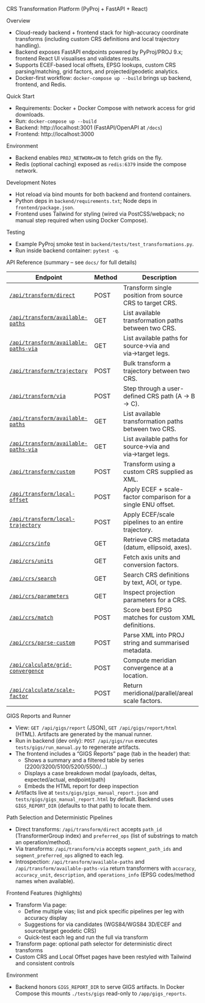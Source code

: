CRS Transformation Platform (PyProj + FastAPI + React)

Overview
- Cloud-ready backend + frontend stack for high-accuracy coordinate transforms (including custom CRS definitions and local trajectory handling).
- Backend exposes FastAPI endpoints powered by PyProj/PROJ 9.x; frontend React UI visualises and validates results.
- Supports ECEF-based local offsets, EPSG lookups, custom CRS parsing/matching, grid factors, and projected/geodetic analytics.
- Docker-first workflow: `docker-compose up --build` brings up backend, frontend, and Redis.

Quick Start
- Requirements: Docker + Docker Compose with network access for grid downloads.
- Run: `docker-compose up --build`
- Backend: http://localhost:3001 (FastAPI/OpenAPI at `/docs`)
- Frontend: http://localhost:3000

Environment
- Backend enables `PROJ_NETWORK=ON` to fetch grids on the fly.
- Redis (optional caching) exposed as `redis:6379` inside the compose network.

Development Notes
- Hot reload via bind mounts for both backend and frontend containers.
- Python deps in `backend/requirements.txt`; Node deps in `frontend/package.json`.
- Frontend uses Tailwind for styling (wired via PostCSS/webpack; no manual step required when using Docker Compose).

Testing
- Example PyProj smoke test in `backend/tests/test_transformations.py`.
- Run inside backend container: `pytest -q`.

API Reference (summary – see `docs/` for full details)

| Endpoint | Method | Description |
| --- | --- | --- |
| [`/api/transform/direct`](docs/transform_direct.md) | POST | Transform single position from source CRS to target CRS. |
| [`/api/transform/available-paths`](docs/transform_direct.md) | GET | List available transformation paths between two CRS. |
| [`/api/transform/available-paths-via`](docs/transform_available_paths_via.md) | GET | List available paths for source→via and via→target legs. |
| [`/api/transform/trajectory`](docs/transform_trajectory.md) | POST | Bulk transform a trajectory between two CRS. |
| [`/api/transform/via`](docs/transform_via.md) | POST | Step through a user-defined CRS path (A → B → C). |
| [`/api/transform/available-paths`](docs/transform_direct.md) | GET | List available transformation paths between two CRS. |
| [`/api/transform/available-paths-via`](docs/transform_available_paths_via.md) | GET | List available paths for source→via and via→target legs. |
| [`/api/transform/custom`](docs/transform_custom.md) | POST | Transform using a custom CRS supplied as XML. |
| [`/api/transform/local-offset`](docs/transform_local_offset.md) | POST | Apply ECEF + scale-factor comparison for a single ENU offset. |
| [`/api/transform/local-trajectory`](docs/transform_local_trajectory.md) | POST | Apply ECEF/scale pipelines to an entire trajectory. |
| [`/api/crs/info`](docs/crs_info.md) | GET | Retrieve CRS metadata (datum, ellipsoid, axes). |
| [`/api/crs/units`](docs/crs_units.md) | GET | Fetch axis units and conversion factors. |
| [`/api/crs/search`](docs/crs_search.md) | GET | Search CRS definitions by text, AOI, or type. |
| [`/api/crs/parameters`](docs/crs_parameters.md) | GET | Inspect projection parameters for a CRS. |
| [`/api/crs/match`](docs/crs_match.md) | POST | Score best EPSG matches for custom XML definitions. |
| [`/api/crs/parse-custom`](docs/crs_parse_custom.md) | POST | Parse XML into PROJ string and summarised metadata. |
| [`/api/calculate/grid-convergence`](docs/calc_grid_convergence.md) | POST | Compute meridian convergence at a location. |
| [`/api/calculate/scale-factor`](docs/calc_scale_factor.md) | POST | Return meridional/parallel/areal scale factors. |

GIGS Reports and Runner
- View: `GET /api/gigs/report` (JSON), `GET /api/gigs/report/html` (HTML).  Artifacts are generated by the manual runner.
- Run in backend (dev only): `POST /api/gigs/run` executes `tests/gigs/run_manual.py` to regenerate artifacts.
- The frontend includes a “GIGS Reports” page (tab in the header) that:
  - Shows a summary and a filtered table by series (2200/3200/5100/5200/5500/…)
  - Displays a case breakdown modal (payloads, deltas, expected/actual, endpoint/path)
  - Embeds the HTML report for deep inspection
- Artifacts live at `tests/gigs/gigs_manual_report.json` and `tests/gigs/gigs_manual_report.html` by default. Backend uses `GIGS_REPORT_DIR` (defaults to that path) to locate them.

Path Selection and Deterministic Pipelines
- Direct transforms: `/api/transform/direct` accepts `path_id` (TransformerGroup index) and `preferred_ops` (list of substrings to match an operation/method).
- Via transforms: `/api/transform/via` accepts `segment_path_ids` and `segment_preferred_ops` aligned to each leg.
- Introspection: `/api/transform/available-paths` and `/api/transform/available-paths-via` return transformers with `accuracy`, `accuracy_unit`, `description`, and `operations_info` (EPSG codes/method names when available).

Frontend Features (highlights)
- Transform Via page:
  - Define multiple vias; list and pick specific pipelines per leg with accuracy display
  - Suggestions for via candidates (WGS84/WGS84 3D/ECEF and source/target geodetic CRS)
  - Quick-test each leg and run the full via transform
- Transform page: optional path selector for deterministic direct transforms
- Custom CRS and Local Offset pages have been restyled with Tailwind and consistent controls

Environment
- Backend honors `GIGS_REPORT_DIR` to serve GIGS artifacts. In Docker Compose this mounts `./tests/gigs` read-only to `/app/gigs_reports`.
